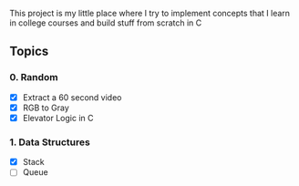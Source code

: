 This project is my little place where I try to implement concepts that I learn in college courses and build stuff from scratch in C

## Topics
### 0. Random
- [x] Extract a 60 second video
- [x] RGB to Gray
- [x] Elevator Logic in C
### 1. Data Structures
- [x] Stack
- [ ] Queue
